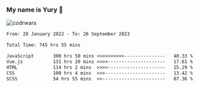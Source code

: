 ### My name is Yury 👋 
![codrwars](https://www.codewars.com/users/litury/badges/micro) 


<!--START_SECTION:waka-->

```txt
From: 28 January 2022 - To: 26 September 2023

Total Time: 745 hrs 55 mins

JavaScript       300 hrs 50 mins >>>>>>>>>>---------------   40.33 %
Vue.js           131 hrs 20 mins >>>>---------------------   17.61 %
HTML             114 hrs 2 mins  >>>>---------------------   15.29 %
CSS              100 hrs 4 mins  >>>----------------------   13.42 %
SCSS             54 hrs 55 mins  >>-----------------------   07.36 %
```

<!--END_SECTION:waka-->

